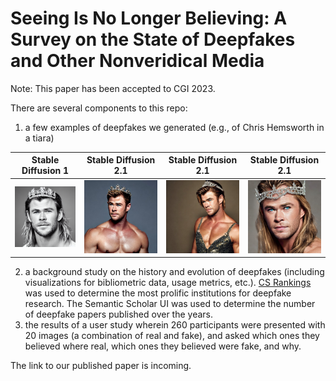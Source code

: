 # Seeing Is No Longer Believing: A Survey on the State of Deepfakes and Other Nonveridical Media

Note: This paper has been accepted to CGI 2023.

There are several components to this repo:
1. a few examples of deepfakes we generated (e.g., of Chris Hemsworth in a tiara)

Stable Diffusion 1            |  Stable Diffusion 2.1            |  Stable Diffusion 2.1                     | Stable Diffusion 2.1
:-------------------------:|:-------------------------:|:-------------------------:|:-------------------------:
![image](examples/chris-tiara-sd1.png)  |  ![image](examples/chris-tiara-sd2.jpeg)  |  ![image](examples/chris-tiara-sd2-again.jpeg) | ![image](examples/chris-tiara-sd2-once-again.jpeg)

2. a background study on the history and evolution of deepfakes (including visualizations for bibliometric data, usage metrics, etc.). [CS Rankings](https://csrankings.org/#/index) was used to determine the most prolific institutions for deepfake research. The Semantic Scholar UI was used to determine the number of deepfake papers published over the years.
1. the results of a user study wherein 260 participants were presented with 20 images (a combination of real and fake), and asked which ones they believed where real, which ones they believed were fake, and why.

The link to our published paper is incoming.
